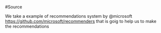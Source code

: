 #Source

We take a example of recommendations system by @microsoft https://github.com/microsoft/recommenders that is goig to help us to make the recommendations
